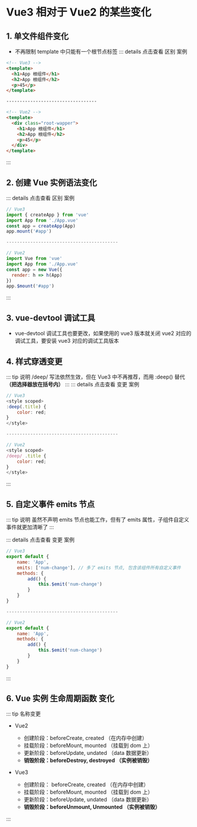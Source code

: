 # Vue3 相对于 Vue2 的某些变化

## 1. 单文件组件变化

- 不再限制 template 中只能有一个根节点标签
  ::: details 点击查看 区别 案例

```html
<!-- Vue3 -->
<template>
  <h1>App 根组件</h1>
  <h2>App 根组件</h2>
  <p>45</p>
</template>

----------------------------------

<!-- Vue2 -->
<template>
  <div class="root-wapper">
    <h1>App 根组件</h1>
    <h2>App 根组件</h2>
    <p>45</p>
  </div>
</template>
```

:::

## 2. 创建 Vue 实例语法变化

::: details 点击查看 区别 案例

```js
// Vue3
import { createApp } from 'vue'
import App from './App.vue'
const app = createApp(App)
app.mount('#app')

------------------------------------------

// Vue2
import Vue from 'vue'
import App from './App.vue'
const app = new Vue({
  render: h => h(App)
})
app.$mount('#app')
```

:::

## 3. vue-devtool 调试工具

- vue-devtool 调试工具也要更改，如果使用的 vue3 版本就关闭 vue2 对应的 调试工具，要安装 vue3 对应的调试工具版本

## 4. 样式穿透变更

::: tip 说明
/deep/ 写法依然生效，但在 Vue3 中不再推荐，而用 :deep() 替代 **（把选择器放在括号内）**
:::
::: details 点击查看 变更 案例

```js
// Vue3
<style scoped>
:deep(.title) {
    color: red;
}
</style>

------------------------------------------

// Vue2
<style scoped>
/deep/ .title {
    color: red;
}
</style>
```

:::

## 5. 自定义事件 emits 节点

::: tip 说明
虽然不声明 emits 节点也能工作，但有了 emits 属性，子组件自定义事件就更加清晰了
:::

::: details 点击查看 变更 案例

```js
// Vue3
export default {
    name: 'App',
    emits: ['num-change'], // 多了 emits 节点, 包含该组件所有自定义事件
    methods: {
        add() {
            this.$emit('num-change')
        }
    }
}

------------------------------------------

// Vue2
export default {
    name: 'App',
    methods: {
        add() {
            this.$emit('num-change')
        }
    }
}
```

:::

## 6. Vue 实例 生命周期函数 变化

::: tip 名称变更

- Vue2

  - 创建阶段：beforeCreate, created （在内存中创建）
  - 挂载阶段：beforeMount, mounted （挂载到 dom 上）
  - 更新阶段：beforeUpdate, undated （data 数据更新）
  - **销毁阶段：beforeDestroy, destroyed （实例被销毁）**

- Vue3

  - 创建阶段： beforeCreate, created （在内存中创建）
  - 挂载阶段：beforeMount, mounted （挂载到 dom 上）
  - 更新阶段：beforeUpdate, undated （data 数据更新）
  - **销毁阶段：beforeUnmount, Unmounted （实例被销毁）**

:::
